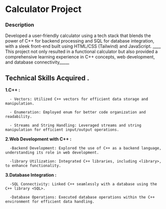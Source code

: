 # Calculator Project
### Description
Developed a user-friendly calculator using a tech stack that blends the power of C++ for backend processing and SQL for database integration, with a sleek front-end built using HTML/CSS (Tailwind) and JavaScript.
  ____ This project not only resulted in a functional calculator but also provided a comprehensive learning experience in C++ concepts, web development, and database connectivity_____

## Technical Skills Acquired .


**1.C++ :**

      - Vectors: Utilized C++ vectors for efficient data storage and manipulation.
      
      - Enumeration: Employed enum for better code organization and readability.
      
      - Streams and String Handling: Leveraged streams and string manipulation for efficient input/output operations.
      
**2.Web Development with C++ :**


      -Backend Development: Explored the use of C++ as a backend language, understanding its role in web development.
      
      -library Utilization: Integrated C++ libraries, including <library>, to enhance functionality.
      
**3.Database Integration :**


      -SQL Connectivity: Linked C++ seamlessly with a database using the C++ library <SQL>.
      
      -Database Operations: Executed database operations within the C++ environment for efficient data handling.

      
      
    
